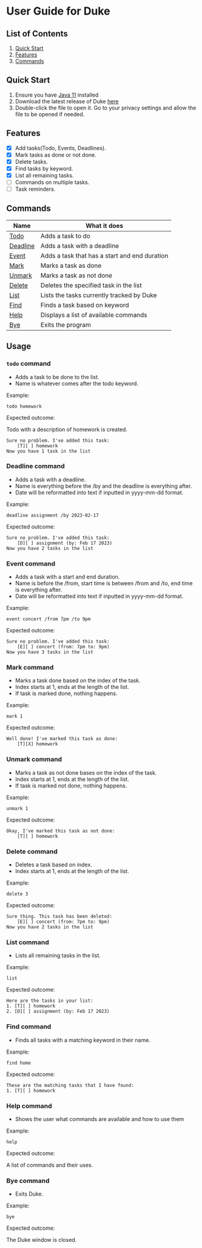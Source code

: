 # User Guide for Duke

## List of Contents
1. [Quick Start](#quick-start)
2. [Features](#features)
3. [Commands](#commands)

## Quick Start
1. Ensure you have [Java 11](https://www.oracle.com/sg/java/technologies/javase/jdk11-archive-downloads.html) installed
2. Download the latest release of Duke [here](https://github.com/lukkesreysandeur/ip/releases/latest)
3. Double-click the file to open it. Go to your privacy settings and allow the file to be opened if needed.

## Features 
- [x] Add tasks(Todo, Events, Deadlines).
- [x] Mark tasks as done or not done.
- [x] Delete tasks.
- [x] Find tasks by keyword.
- [x] List all remaining tasks.
- [ ] Commands on multiple tasks.
- [ ] Task reminders.

## Commands

| Name                          | What it does                                  |
|-------------------------------|-----------------------------------------------|
| [Todo](#todo-command)         | Adds a task to do                             |
| [Deadline](#deadline-command) | Adds a task with a deadline                   |
| [Event](#event-command)       | Adds a task that has a start and end duration |
| [Mark](#mark-command)         | Marks a task as done                          |
| [Unmark](#unmark-command)     | Marks a task as not done                      |   
| [Delete](#delete-command)     | Deletes the specified task in the list        |
| [List](#list-command)         | Lists the tasks currently tracked by Duke     |
| [Find](#find-command)         | Finds a task based on keyword                 |
| [Help](#help-command)         | Displays a list of available commands         |
| [Bye](#bye-command)           | Exits the program                             |

## Usage

### `todo` command

- Adds a task to be done to the list. 
- Name is whatever comes after the todo keyword.

Example: 

`todo homework`

Expected outcome: 

Todo with a description of homework is created.

```
Sure no problem. I've added this task:
    [T][ ] homework
Now you have 1 task in the list
```

### Deadline command
- Adds a task with a deadline.
- Name is everything before the /by and the deadline is everything after.
- Date will be reformatted into text if inputted in yyyy-mm-dd format.

Example: 

`deadline assignment /by 2023-02-17`

Expected outcome: 

```
Sure no problem. I've added this task:
    [D][ ] assignment (by: Feb 17 2023)
Now you have 2 tasks in the list
```

### Event command

- Adds a task with a start and end duration.
- Name is before the /from, start time is between /from and /to, end time is everything after.
- Date will be reformatted into text if inputted in yyyy-mm-dd format.

Example:

`event concert /from 7pm /to 9pm`

Expected outcome:

```
Sure no problem. I've added this task:
    [E][ ] concert (from: 7pm to: 9pm)
Now you have 3 tasks in the list
```

### Mark command

- Marks a task done based on the index of the task.
- Index starts at 1, ends at the length of the list.
- If task is marked done, nothing happens.

Example:

`mark 1`

Expected outcome:

```
Well done! I've marked this task as done:
    [T][X] homework
```

### Unmark command

- Marks a task as not done bases on the index of the task.
- Index starts at 1, ends at the length of the list.
- If task is marked not done, nothing happens.

Example:

`unmark 1`

Expected outcome:

```
Okay, I've marked this task as not done:
    [T][ ] homework
```

### Delete command

- Deletes a task based on index.
- Index starts at 1, ends at the length of the list.

Example: 

`delete 3`

Expected outcome:

```
Sure thing. This task has been deleted:
    [E][ ] concert (from: 7pm to: 9pm)
Now you have 2 tasks in the list
```

### List command

- Lists all remaining tasks in the list.

Example:

`list`

Expected outcome:

```
Here are the tasks in your list:
1. [T][ ] homework
2. [D][ ] assignment (by: Feb 17 2023)
```

### Find command

- Finds all tasks with a matching keyword in their name.

Example:

`find home`

Expected outcome:

```
These are the matching tasks that I have found:
1. [T][ ] homework
```

### Help command

- Shows the user what commands are available and how to use them

Example:

`help`

Expected outcome: 

A list of commands and their uses.

### Bye command

- Exits Duke.

Example:

`bye`

Expected outcome: 

The Duke window is closed.
